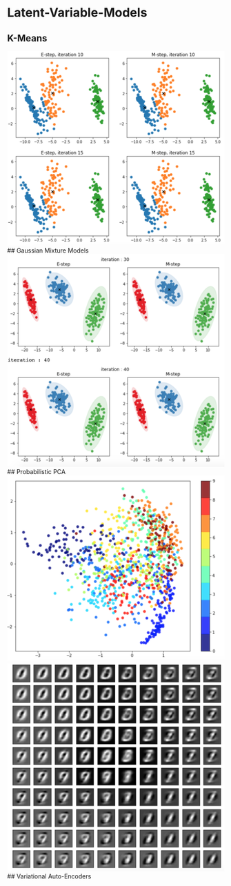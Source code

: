 # Latent-Variable-Models
## K-Means
<img src='pics/K-means.png'/>
## Gaussian Mixture Models
<img src='pics/GMM.png'/>
## Probabilistic PCA
<img src='pics/ppca_embedding.png'/>
<img src='pics/ppca_decode.png'/>
## Variational Auto-Encoders

